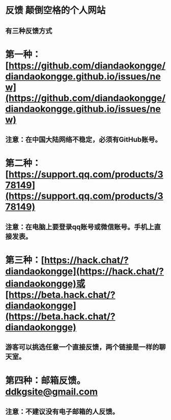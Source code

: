# 反馈 颠倒空格的个人网站
## 有三种反馈方式
# 第一种：[https://github.com/diandaokongge/diandaokongge.github.io/issues/new](https://github.com/diandaokongge/diandaokongge.github.io/issues/new)
## 注意：在中国大陆网络不稳定，必须有GitHub账号。
# 第二种：[https://support.qq.com/products/378149](https://support.qq.com/products/378149)
## 注意：在电脑上要登录qq账号或微信账号。手机上直接发表。
# 第三种：[https://hack.chat/?diandaokongge](https://hack.chat/?diandaokongge)或[https://beta.hack.chat/?diandaokongge](https://beta.hack.chat/?diandaokongge)
## 游客可以挑选任意一个直接反馈，两个链接是一样的聊天室。
# 第四种：邮箱反馈。ddkgsite@gmail.com
## 注意：不建议没有电子邮箱的人反馈。
